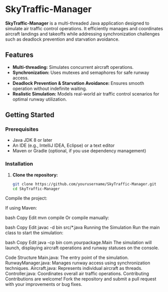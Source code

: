 # SkyTraffic-Manager

**SkyTraffic-Manager** is a multi-threaded Java application designed to simulate air traffic control operations. It efficiently manages and coordinates aircraft landings and takeoffs while addressing synchronization challenges such as deadlock prevention and starvation avoidance.

## Features

- **Multi-threading:** Simulates concurrent aircraft operations.
- **Synchronization:** Uses mutexes and semaphores for safe runway access.
- **Deadlock Prevention & Starvation Avoidance:** Ensures smooth operation without indefinite waiting.
- **Realistic Simulation:** Models real-world air traffic control scenarios for optimal runway utilization.

## Getting Started

### Prerequisites

- Java JDK 8 or later
- An IDE (e.g., IntelliJ IDEA, Eclipse) or a text editor
- Maven or Gradle (optional, if you use dependency management)

### Installation

1. **Clone the repository:**

   ```bash
   git clone https://github.com/yourusername/SkyTraffic-Manager.git
   cd SkyTraffic-Manager
Compile the project:

If using Maven:

bash
Copy
Edit
mvn compile
Or compile manually:

bash
Copy
Edit
javac -d bin src/*.java
Running the Simulation
Run the main class to start the simulation:

bash
Copy
Edit
java -cp bin com.yourpackage.Main
The simulation will launch, displaying aircraft operations and runway statuses on the console.

Code Structure
Main.java: The entry point of the simulation.
RunwayManager.java: Manages runway access using synchronization techniques.
Aircraft.java: Represents individual aircraft as threads.
Controller.java: Coordinates overall air traffic operations.
Contributing
Contributions are welcome! Fork the repository and submit a pull request with your improvements or bug fixes.
